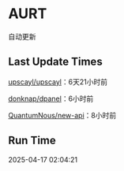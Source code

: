 # AURT

自动更新


## Last Update Times

[upscayl/upscayl](https://github.com/upscayl/upscayl)：6天21小时前

[donknap/dpanel](https://github.com/donknap/dpanel)：6小时前

[QuantumNous/new-api](https://github.com/QuantumNous/new-api)：8小时前


## Run Time
2025-04-17 02:04:21
